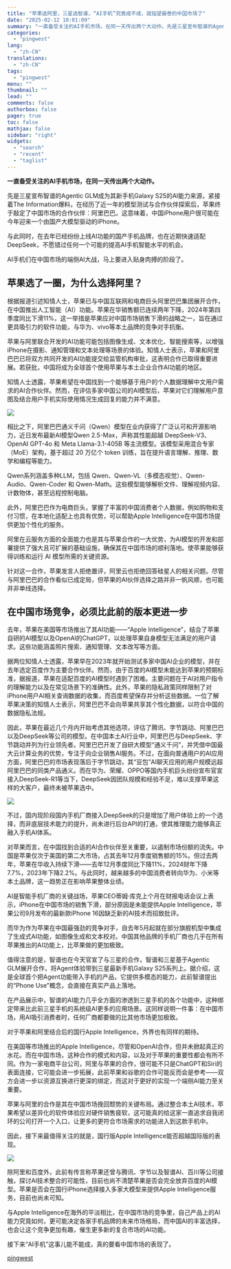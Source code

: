 ```yaml
---
title: "苹果选阿里，三星选智谱，“AI手机”究竟成不成，就指望最卷的中国市场了"
date: "2025-02-12 10:01:09"
summary: "一直备受关注的AI手机市场，在同一天传出两个大动作。先是三星宣布智谱的Agentic GLM成为其..."
categories:
  - "pingwest"
lang:
  - "zh-CN"
translations:
  - "zh-CN"
tags:
  - "pingwest"
menu: ""
thumbnail: ""
lead: ""
comments: false
authorbox: false
pager: true
toc: false
mathjax: false
sidebar: "right"
widgets:
  - "search"
  - "recent"
  - "taglist"
---
```


**一直备受关注的AI手机市场，在同一天传出两个大动作。**

先是三星宣布智谱的Agentic GLM成为其新手机Galaxy S25的AI能力来源，紧接着The Information爆料，在经历了近一年的模型测试与合作伙伴探索后，苹果终于敲定了中国市场的合作伙伴：阿里巴巴。这意味着，中国iPhone用户很可能在今年迎来一个由国产大模型驱动的iPhone。

与此同时，在去年已经纷纷上线AI功能的国产手机品牌，也在近期快速适配DeepSeek，不愿错过任何一个可能的提高AI手机智能水平的机会。

AI手机们在中国市场的端侧AI大战，马上要进入贴身肉搏的阶段了。

苹果选了一圈，为什么选择阿里？
---------------

根据报道引述知情人士，苹果已与中国互联网和电商巨头阿里巴巴集团展开合作，在中国推出人工智能（AI）功能。苹果在华销售额已连续两年下降，2024年第四季度同比下滑11%，这一举措是苹果应对中国市场销售下滑的战略之一，旨在通过更具吸引力的软件功能，与华为、vivo等本土品牌的竞争对手抗衡。

苹果与阿里联合开发的AI功能可能包括图像生成、文本优化、智能搜索等，以增强iPhone在摄影、通知管理和文本处理等场景的体验。知情人士表示，苹果和阿里巴巴已将双方共同开发的AI功能提交给监管机构审批，这表明合作已取得重要进展。若获批，中国将成为全球首个使用苹果与本土企业合作AI功能的地区。

知情人士透露，苹果希望在中国找到一个能够基于用户的个人数据理解中文用户需求的AI合作伙伴。然而，在评估多家中国公司的AI模型后，苹果对它们理解用户意图及结合用户手机实际使用情况生成回复的能力并不满意。

![](https://cdn.pingwest.com/portal/2025/02/12/portal/2025/02/12/4RPnp3e63M4yPtsy7F8Fa8NK5FF8zWBK.png?x-oss-process=style/article-body)

相比之下，阿里巴巴通义千问（Qwen）模型在业内获得了广泛认可和开源影响力，近日发布最新AI模型Qwen 2.5-Max，声称其性能超越 DeepSeek-V3、OpenAI GPT-4o 和 Meta Llama-3.1-405B 等主流模型。该模型采用混合专家（MoE）架构，基于超过 20 万亿个 token 训练，旨在提升语言理解、推理、数学和编程等能力。

Qwen系列涵盖多种LLM，包括 Qwen、Qwen-VL（多模态视觉）、Qwen-Audio、Qwen-Coder 和 Qwen-Math。这些模型能够解析文件、理解视频内容、计数物体，甚至远程控制电脑。

此外，阿里巴巴作为电商巨头，掌握了丰富的中国消费者个人数据，例如购物和支付习惯，在本地化适配上也具有优势，可以帮助Apple Intelligence在中国市场提供更加个性化的服务。

阿里在云服务方面的全面能力也是其与苹果合作的一大优势，为AI模型的开发和部署提供了强大且可扩展的基础设施，确保其在中国市场的顺利落地。使苹果能够获得训练和运行 AI 模型所需的关键资源。

针对这一合作，苹果发言人拒绝置评，阿里云也拒绝回答硅星人的相关问题。尽管与阿里巴巴的合作看似已成定局，但苹果的AI伙伴选择之路并非一帆风顺，也可能并非单线选择。

在中国市场竞争，必须比此前的版本更进一步
--------------------

去年，苹果在美国等市场推出了其AI功能——“Apple Intelligence”，结合了苹果自研的AI模型以及OpenAI的ChatGPT，以处理苹果自身模型无法满足的用户请求。这些功能涵盖照片搜索、通知管理、文本改写等方面。

据两位知情人士透露，苹果早在2023年就开始测试多家中国AI企业的模型，并在去年选定百度作为主要合作伙伴。然而，由于百度的AI模型未能达到苹果的预期标准，据报道，苹果在适配百度的AI模型时遇到了困难。主要问题在于AI对用户指令的理解能力以及在常见场景下的准确性。此外，苹果的隐私政策同样限制了对iPhone用户AI相关查询数据的收集，而百度希望保存并分析这些数据。一位了解苹果决策的知情人士表示，阿里巴巴不会向苹果共享其个性化数据，以符合中国的数据隐私法规。

因此，苹果在最近几个月内开始考虑其他选项，评估了腾讯、字节跳动、阿里巴巴以及DeepSeek等公司的模型。在中国本土AI行业中，阿里巴巴与DeepSeek、字节跳动并列为行业领先者。阿里巴巴开发了自研大模型“通义千问”，并凭借中国最大云计算业务的优势，专注于向企业销售AI服务。不过，在面向普通用户的AI应用方面，阿里巴巴的市场表现落后于字节跳动，其“豆包”AI聊天应用的用户规模远超阿里巴巴的同类产品通义。而在华为、荣耀、OPPO等国内手机巨头纷纷宣布官宣接入DeepSeek-R1等当下，DeepSeek因团队规模和经验不足，难以支撑苹果这样的大客户，最终未被苹果选中。

![](https://cdn.pingwest.com/portal/2025/02/12/portal/2025/02/12/JbJ31a2NC_y5Mi15PWeEwF7p1s2Pp7m2.png?x-oss-process=style/article-body)

不过，国内现阶段国内手机厂商接入DeepSeek的只是增加了用户体验上的一个选择，而非底层技术能力的提升，尚未进行后台API的打通，使其推理能力能够真正融入手机AI体系。

对苹果而言，在中国找到合适的AI合作伙伴至关重要，以遏制市场份额的流失。中国是苹果仅次于美国的第二大市场，占其去年12月季度销售额的15%。但过去两年，苹果在华收入持续下滑——去年12月季度同比下降11%，2024财年下降7.7%，2023年下降2.2%。与此同时，越来越多的中国消费者转向华为、小米等本土品牌，这一趋势正在影响苹果整体业绩。

AI是智能手机厂商的关键战场，苹果CEO蒂姆·库克上个月在财报电话会议上表示，iPhone在中国市场的销售下滑，部分原因是未能提供Apple Intelligence，苹果公司9月发布的最新款iPhone 16因缺乏新的AI技术而招致批评。

而华为作为苹果在中国最强劲的竞争对手，自去年5月起就在部分旗舰机型中集成了生成式AI功能，如图像生成和文本校对。中国其他品牌的手机厂商也几乎在所有苹果推出的AI功能上，比苹果做的更加极致。

值得注意的是，智谱也在今天官宣了与三星的合作，智谱和三星基于Agentic GLM展开合作，将Agent体验带到三星最新手机Galaxy S25系列上。据介绍，这是全球首个把Agent功能带入手机的产品，它提供多模态的能力，此前智谱提出的“Phone Use”概念，会直接在真实产品上落地。

在产品展示中，智谱的AI能力几乎全方面的渗透到三星手机的各个功能中，这种绑定带来比此前三星手机的系统级AI更多的应用场景。这同样说明一件事：在中国市场，用AI吸引消费者时，任何厂商都要做的比其他市场更加极致。

对于苹果和阿里结合后的国行Apple Intelligence，外界也有同样的期待。

在美国等市场推出的Apple Intelligence，尽管和OpenAI合作，但并未掀起真正的水花。而在中国市场，这种合作的模式和内容，以及对于苹果的重要性都会有所不同。作为一家电商平台公司，阿里与苹果的合作，很可能不只是ChatGPT和Siri的表面连接，它可能会进一步拓展，此前苹果和谷歌的合作可能反而会是参考——双方会进一步以资源互换进行更深的绑定，而这对于更好的实现一个端侧AI能力至关重要。

苹果与阿里的合作是其在中国市场挽回颓势的关键布局。通过整合本土AI技术，苹果希望以差异化的软件体验应对硬件销售疲软，这可能真的给这家一直追求自我闭环的公司打开一个入口，让更多的更符合市场需求的功能进入到这款手机中。

因此，接下来最值得关注的就是，国行版Apple Intelligence能否超越国际版的表现。

![](https://cdn.pingwest.com/portal/2025/02/12/portal/2025/02/12/Ebi1pXnAC6hmP772TsJxK71XXY6aXerR.png?x-oss-process=style/article-body)

除阿里和百度外，此前有传言称苹果还曾与腾讯、字节以及智谱AI、百川等公司接触，探讨AI技术整合的可能性，目前也尚不清楚苹果是否会完全放弃百度的AI模型。苹果是否会在国行iPhone选择接入多家大模型来提供Apple Intelligence服务，目前也尚未可知。

与Apple Intelligence在海外的平淡相比，在中国市场的竞争里，自己产品上的AI能力究竟如何，更可能决定各家手机品牌的未来市场格局，而中国AI的丰富选择，也会让这个竞争更加有趣，催生更多新的复合市场的AI功能。

接下来“AI手机”这事儿能不能成，真的要看中国市场的表现了。

[pingwest](https://www.pingwest.com/a/302258)
